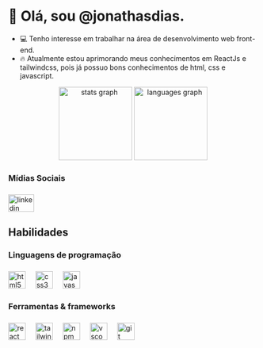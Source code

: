 # 👋 Olá, sou @jonathasdias.
  
- 💻 Tenho interesse em trabalhar na área de desenvolvimento web front-end.
- 🔥 Atualmente estou aprimorando meus conhecimentos em ReactJs e tailwindcss, pois já possuo bons conhecimentos de html, css e javascript.

<div align="center">
  <img src="https://github-readme-stats.vercel.app/api?username=jonathasdias&hide_title=false&hide_rank=false&show_icons=true&include_all_commits=false&count_private=true&disable_animations=false&theme=gotham&locale=en&hide_border=true&order=1" height="148" alt="stats graph"  />
  <img src="https://github-readme-stats.vercel.app/api/top-langs?username=jonathasdias&locale=pt-br&hide_title=false&layout=compact&card_width=320&langs_count=5&theme=gotham&hide_border=true&order=2" height="148" alt="languages graph"  />
</div>

<h3 align="left">Mídias Sociais</h3>

###

<div align="left">
  <a href="https://www.linkedin.com/in/jonathas-dias-400465307/?trk=opento_sprofile_topcard" target="_blank">
    <img src="https://raw.githubusercontent.com/maurodesouza/profile-readme-generator/master/src/assets/icons/social/linkedin/default.svg" width="52" height="35" alt="linkedin logo"  />
  </a>
</div>

###

<h2 align="left">Habilidades</h2>

<h3 align="left">Linguagens de programação</h3>

###

<div align="left">
  <img src="https://skillicons.dev/icons?i=html" height="35" alt="html5 logo"  />
  <img width="12" />
  <img src="https://skillicons.dev/icons?i=css" height="35" alt="css3 logo"  />
  <img width="12" />
  <img src="https://skillicons.dev/icons?i=js" height="35" alt="javascript logo"  />
</div>

###

<h3 align="left">Ferramentas & frameworks</h3>

###

<div align="left">
  <img src="https://skillicons.dev/icons?i=react" height="35" alt="react logo"  />
  <img width="12" />
  <img src="https://skillicons.dev/icons?i=tailwind" height="35" alt="tailwindcss logo"  />
  <img width="12" />
  <img src="https://cdn.simpleicons.org/npm/CB3837" height="35" alt="npm logo"  />
  <img width="12" />
  <img src="https://skillicons.dev/icons?i=vscode" height="35" alt="vscode logo"  />
  <img width="12" />
  <img src="https://skillicons.dev/icons?i=git" height="35" alt="git logo"  />
</div>

###
